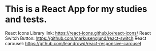 # This is a React App for my studies and tests.

React Icons Library link: https://react-icons.github.io/react-icons/
React Switch Button: https://github.com/markusenglund/react-switch
React carousel: https://github.com/leandrowd/react-responsive-carousel
